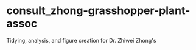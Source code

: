 # consult_zhong-grasshopper-plant-assoc
Tidying, analysis, and figure creation for Dr. Zhiwei Zhong's 
